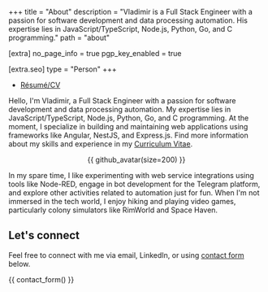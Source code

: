 +++
title = "About"
description = "Vladimir is a Full Stack Engineer with a passion for software development and data processing automation. His expertise lies in JavaScript/TypeScript, Node.js, Python, Go, and C programming."
path = "about"

[extra]
no_page_info = true
pgp_key_enabled = true

[extra.seo]
type = "Person"
+++

- [Résumé/CV](@/pages/cv.md)

Hello, I'm Vladimir, a Full Stack Engineer with a passion for software development and data processing automation. My expertise lies in JavaScript/TypeScript, Node.js, Python, Go, and C programming. At the moment, I specialize in building and maintaining web applications using frameworks like Angular, NestJS, and Express.js. Find more information about my skills and experience in my [Curriculum Vitae](@/pages/cv.md).

<p style="text-align: center;">{{ github_avatar(size=200) }}</p>

In my spare time, I like experimenting with web service integrations using tools like Node-RED, engage in bot development for the Telegram platform, and explore other activities related to automation just for fun. When I'm not immersed in the tech world, I enjoy hiking and playing video games, particularly colony simulators like RimWorld and Space Haven.

## Let's connect

Feel free to connect with me via email, LinkedIn, or using [contact form](#contact) below.

{{ contact_form() }}
